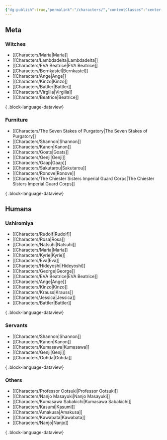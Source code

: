 ```yaml
---
{"dg-publish":true,"permalink":"/characters/","contentClasses":"center-headings red-truth red-links blue-truth"}
---
```


## Meta

### Witches
- [[Characters/Maria\|Maria]]
- [[Characters/Lambdadelta\|Lambdadelta]]
- [[Characters/EVA Beatrice\|EVA Beatrice]]
- [[Characters/Bernkastel\|Bernkastel]]
- [[Characters/Ange\|Ange]]
- [[Characters/Kinzo\|Kinzo]]
- [[Characters/Battler\|Battler]]
- [[Characters/Virgilia\|Virgilia]]
- [[Characters/Beatrice\|Beatrice]]

{ .block-language-dataview}

### Furniture
- [[Characters/The Seven Stakes of Purgatory\|The Seven Stakes of Purgatory]]
- [[Characters/Shannon\|Shannon]]
- [[Characters/Kanon\|Kanon]]
- [[Characters/Goats\|Goats]]
- [[Characters/Genji\|Genji]]
- [[Characters/Gaap\|Gaap]]
- [[Characters/Sakutarou\|Sakutarou]]
- [[Characters/Ronove\|Ronove]]
- [[Characters/The Chiester Sisters Imperial Guard Corps\|The Chiester Sisters Imperial Guard Corps]]

{ .block-language-dataview}

## Humans
### Ushiromiya
- [[Characters/Rudolf\|Rudolf]]
- [[Characters/Rosa\|Rosa]]
- [[Characters/Natsuhi\|Natsuhi]]
- [[Characters/Maria\|Maria]]
- [[Characters/Kyrie\|Kyrie]]
- [[Characters/Eva\|Eva]]
- [[Characters/Hideyoshi\|Hideyoshi]]
- [[Characters/George\|George]]
- [[Characters/EVA Beatrice\|EVA Beatrice]]
- [[Characters/Ange\|Ange]]
- [[Characters/Kinzo\|Kinzo]]
- [[Characters/Krauss\|Krauss]]
- [[Characters/Jessica\|Jessica]]
- [[Characters/Battler\|Battler]]

{ .block-language-dataview}

### Servants

- [[Characters/Shannon\|Shannon]]
- [[Characters/Kanon\|Kanon]]
- [[Characters/Kumasawa\|Kumasawa]]
- [[Characters/Genji\|Genji]]
- [[Characters/Gohda\|Gohda]]

{ .block-language-dataview}

### Others
- [[Characters/Professor Ootsuki\|Professor Ootsuki]]
- [[Characters/Nanjo Masayuki\|Nanjo Masayuki]]
- [[Characters/Kumasawa Sabakichi\|Kumasawa Sabakichi]]
- [[Characters/Kasumi\|Kasumi]]
- [[Characters/Amakusa\|Amakusa]]
- [[Characters/Kawabata\|Kawabata]]
- [[Characters/Nanjo\|Nanjo]]

{ .block-language-dataview}
